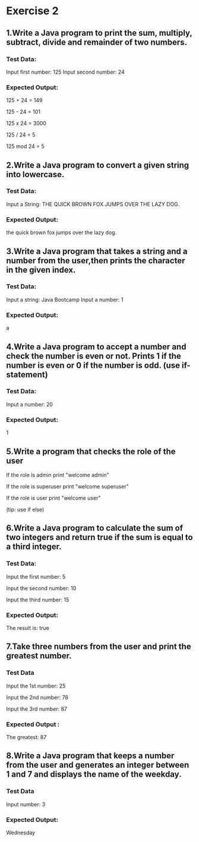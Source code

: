 
# Exercise 2

## 1.Write a Java program to print the sum, multiply, subtract, divide and remainder of two numbers.  
### Test Data:
Input first number: 125
Input second number: 24
### Expected Output:
125 + 24 = 149

125 - 24 = 101

125 x 24 = 3000

125 / 24 = 5

125 mod 24 = 5


## 2.Write a Java program to convert a given string into lowercase.  
### Test Data:
Input a String: THE QUICK BROWN FOX JUMPS OVER THE LAZY DOG.  
### Expected Output:
the quick brown fox jumps over the lazy dog.



## 3.Write a Java program that takes a string and a number from the user,then prints the character in the given index.  
### Test Data:
Input a string: Java Bootcamp
Input a number: 1
### Expected Output:
a


## 4.Write a Java program to accept a number and check the number is even or not. Prints 1 if the number is even or 0 if the number is odd. (use if-statement) 
### Test Data:
Input a number: 20  
### Expected Output:
1


## 5.Write a program that checks the role of the user
If the role is admin print "welcome admin"

If the role is superuser print "welcome superuser"

If the role is user print "welcome user"
 
(tip: use if else)



## 6.Write a Java program to calculate the sum of two integers and return true if the sum is equal to a third integer. 
### Test Data:
Input the first number: 5

Input the second number: 10

Input the third number: 15   
### Expected Output:
The result is: true


## 7.Take three numbers from the user and print the greatest number.  
### Test Data
Input the 1st number: 25

Input the 2nd number: 78

Input the 3rd number: 87
### Expected Output :
The greatest: 87



## 8.Write a Java program that keeps a number from the user and generates an integer between 1 and 7 and displays the name of the weekday. 
### Test Data
Input number: 3
### Expected Output:
Wednesday



